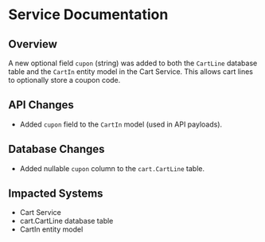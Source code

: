# Service Documentation

## Overview
A new optional field `cupon` (string) was added to both the `CartLine` database table and the `CartIn` entity model in the Cart Service. This allows cart lines to optionally store a coupon code.

## API Changes
- Added `cupon` field to the `CartIn` model (used in API payloads).

## Database Changes
- Added nullable `cupon` column to the `cart.CartLine` table.

## Impacted Systems
- Cart Service
- cart.CartLine database table
- CartIn entity model
